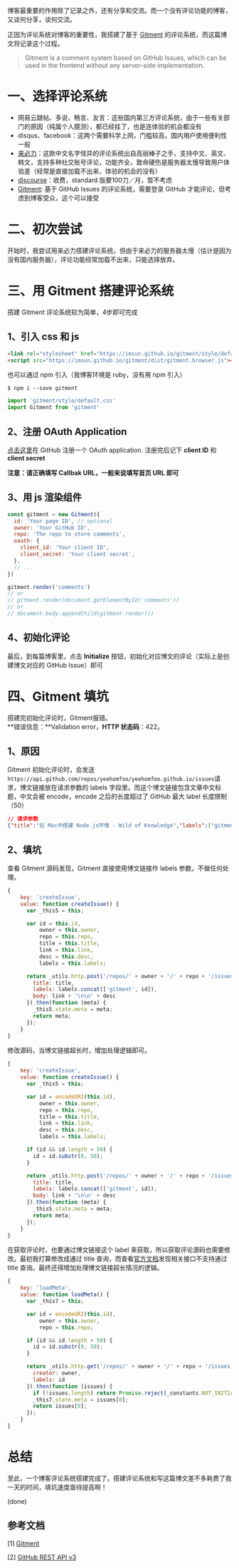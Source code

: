 博客最重要的作用除了记录之外，还有分享和交流。而一个没有评论功能的博客，又谈何分享，谈何交流。  

正因为评论系统对博客的重要性，我搭建了基于 [Gitment](https://github.com/imsun/gitment) 的评论系统，而这篇博文将记录这个过程。

> Gitment is a comment system based on GitHub Issues, which can be used in the frontend without any server-side implementation.

# 一、选择评论系统
* 网易云跟帖、多说、畅言、友言：这些国内第三方评论系统，由于一些有关部门的原因（纯属个人臆测），都已经挂了，也是连体验的机会都没有
* disqus、facebook：这两个需要科学上网，门槛较高，国内用户使用便利性一般
* [来必力](https://livere.com/)：这款中文名字怪异的评论系统出自高丽棒子之手，支持中文、英文、韩文，支持多种社交账号评论，功能齐全，致命硬伤是服务器太慢导致用户体验差（经常是直接加载不出来，体验的机会的没有）
* [discourse](https://www.discourse.org/)：收费，standard 版要100刀／月，暂不考虑
* [Gitment](https://github.com/imsun/gitment): 基于 GitHub Issues 的评论系统，需要登录 GitHub 才能评论，但考虑到博客受众，这个可以接受

# 二、初次尝试
开始时，我尝试用来必力搭建评论系统，但由于来必力的服务器太慢（估计是因为没有国内服务器），评论功能经常加载不出来，只能选择放弃。

# 三、用 Gitment 搭建评论系统
搭建 Gitment 评论系统较为简单，4步即可完成

## 1、引入 css 和 js
```html
<link rel="stylesheet" href="https://imsun.github.io/gitment/style/default.css">
<script src="https://imsun.github.io/gitment/dist/gitment.browser.js"></script>
```
也可以通过 npm 引入（我博客环境是 ruby，没有用 npm 引入）
```shell
$ npm i --save gitment
```
```js
import 'gitment/style/default.css'
import Gitment from 'gitment'
```
## 2、注册 OAuth Application
[点击这里](https://github.com/settings/applications/new)在 GitHub 注册一个 OAuth application. 注册完后记下 __client ID__ 和 __client secret__


__注意：请正确填写 Callbak URL，一般来说填写首页 URL 即可__

## 3、用 js 渲染组件
```js
const gitment = new Gitment({
  id: 'Your page ID', // optional
  owner: 'Your GitHub ID',
  repo: 'The repo to store comments',
  oauth: {
    client_id: 'Your client ID',
    client_secret: 'Your client secret',
  },
  // ...
})

gitment.render('comments')
// or
// gitment.render(document.getElementById('comments'))
// or
// document.body.appendChild(gitment.render())
```

## 4、初始化评论
最后，到每篇博客里，点击 __Initialize__ 按钮，初始化对应博文的评论（实际上是创建博文对应的 GitHub Issue）即可

# 四、Gitment 填坑
搭建完初始化评论时，Gitment报错。  
**错误信息：**Validation error，**HTTP 状态码**：422。  

## 1、原因
Gitment 初始化评论时，会发送`https://api.github.com/repos/yeehomfoo/yeehomfoo.github.io/issues`请求，博文链接放在请求参数的 labels 字段里。而这个博文链接包含文章中文标题，中文会被 encode，encode 之后的长度超过了 GitHub 最大 label 长度限制（50）
```json
// 请求参数
{"title":"在 Mac中搭建 Node.js环境 - Wild of Knowledge","labels":["gitment","https://yeehomfoo.github.io/posts/%25E5%259C%25A8-"],"body":"https://yeehomfoo.github.io/posts/%E5%9C%A8-mac%E4%B8%AD%E6%90%AD%E5%BB%BA-node.js%E7%8E%AF%E5%A2%83/\n\n"}

```

## 2、填坑
查看 Gitment 源码发现，Gitment 直接使用博文链接作 labels 参数，不做任何处理。
```js
{
    key: 'createIssue',
    value: function createIssue() {
      var _this5 = this;

      var id = this.id,
          owner = this.owner,
          repo = this.repo,
          title = this.title,
          link = this.link,
          desc = this.desc,
          labels = this.labels;

      return _utils.http.post('/repos/' + owner + '/' + repo + '/issues', {
        title: title,
        labels: labels.concat(['gitment', id]),
        body: link + '\n\n' + desc
      }).then(function (meta) {
        _this5.state.meta = meta;
        return meta;
      });
    }
}
```

修改源码，当博文链接超长时，增加处理逻辑即可。
```js
{
    key: 'createIssue',
    value: function createIssue() {
      var _this5 = this;

      var id = encodeURI(this.id),
          owner = this.owner,
          repo = this.repo,
          title = this.title,
          link = this.link,
          desc = this.desc,
          labels = this.labels;

      if (id && id.length > 50) {
        id = id.substr(0, 50);
      }

      return _utils.http.post('/repos/' + owner + '/' + repo + '/issues', {
        title: title,
        labels: labels.concat(['gitment', id]),
        body: link + '\n\n' + desc
      }).then(function (meta) {
        _this5.state.meta = meta;
        return meta;
      });
    }
}
```
在获取评论时，也要通过博文链接这个 label 来获取，所以获取评论源码也需要修改。最初我打算修改成通过 title 查询，而查看[官方文档](https://developer.github.com/v3/issues/#list-issues-for-a-repository)发现相关接口不支持通过 title 查询。最终还得增加处理博文链接超长情况的逻辑。
```js
{
    key: 'loadMeta',
    value: function loadMeta() {
      var _this7 = this;

      var id = encodeURI(this.id),
          owner = this.owner,
          repo = this.repo;

      if (id && id.length > 50) {
        id = id.substr(0, 50);
      }

      return _utils.http.get('/repos/' + owner + '/' + repo + '/issues', {
        creator: owner,
        labels: id
      }).then(function (issues) {
        if (!issues.length) return Promise.reject(_constants.NOT_INITIALIZED_ERROR);
        _this7.state.meta = issues[0];
        return issues[0];
      });
    }
}
```

# 总结
至此，一个博客评论系统搭建完成了。搭建评论系统和写这篇博文差不多耗费了我一天的时间，填坑速度亟待提高啊！


(done)


## 参考文档

[1] [Gitment](https://github.com/imsun/gitment)


[2] [GitHub REST API v3](https://developer.github.com/v3/)

